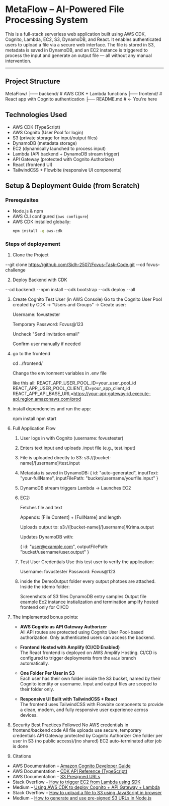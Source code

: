 # MetaFlow – AI-Powered File Processing System

This is a full-stack serverless web application built using AWS CDK, Cognito, Lambda, EC2, S3, DynamoDB, and React. It enables authenticated users to upload a file via a secure web interface. The file is stored in S3, metadata is saved in DynamoDB, and an EC2 instance is triggered to process the input and generate an output file — all without any manual intervention.

---

## Project Structure

MetaFlow/
├── backend/ # AWS CDK + Lambda functions
├── frontend/ # React app with Cognito authentication
├── README.md # ← You're here

## Technologies Used

- AWS CDK (TypeScript)
- AWS Cognito (User Pool for login)
- S3 (private storage for input/output files)
- DynamoDB (metadata storage)
- EC2 (dynamically launched to process input)
- Lambda (API backend + DynamoDB stream trigger)
- API Gateway (protected with Cognito Authorizer)
- React (frontend UI)
- TailwindCSS + Flowbite (responsive UI components)

## Setup & Deployment Guide (from Scratch)

### Prerequisites

- Node.js & npm
- AWS CLI configured (`aws configure`)
- AWS CDK installed globally:
  ```bash
  npm install -g aws-cdk
  ```

### Steps of deployement

1. Clone the Project

--git clone https://github.com/Sidh-2507/Fovus-Task-Code.git
--cd fovus-challenge

2. Deploy Backend with CDK

--cd backend/
--npm install
--cdk bootstrap
--cdk deploy --all

3. Create Cognito Test User (in AWS Console)
   Go to the Cognito User Pool created by CDK → "Users and Groups" → Create user:

   Username: fovustester

   Temporary Password: Fovus@123

   Uncheck "Send invitation email"

   Confirm user manually if needed

4. go to the frontend

   cd ../frontend/

   Change the environment variables in .env file

   like this all:
   REACT_APP_USER_POOL_ID=your_user_pool_id
   REACT_APP_USER_POOL_CLIENT_ID=your_app_client_id
   REACT_APP_API_BASE_URL=https://your-api-gateway-id.execute-api.region.amazonaws.com/prod

5. install dependencies and run the app:

   npm install
   npm start

6. Full Application Flow

   1. User logs in with Cognito (username: fovustester)

   2. Enters text input and uploads .input file (e.g., test.input)

   3. File is uploaded directly to S3:
      s3://[bucket-name]/[username]/test.input

   4. Metadata is saved in DynamoDB:
      {
      id: "auto-generated",
      inputText: "your-fullName",
      inputFilePath: "bucket/username/yourfile.input"
      }

   5. DynamoDB stream triggers Lambda → Launches EC2

   6. EC2:

      Fetches file and text

      Appends: [File Content] + [FullName] and length

      Uploads output to: s3://[bucket-name]/[username]/Krima.output

      Updates DynamoDB with:

      {
      id: "user@example.com",
      outputFilePath: "bucket/username/user.output"
      }

   7. Test User Credentials
      Use this test user to verify the application:

      Username: fovustester
      Password: Fovus@123

   8. inside the DemoOutput folder every output photoes are attached.
      Inside the /demo folder:

      Screenshots of
      S3 files
      DynamoDB entry samples
      Output file example
      Ec2 instance instialization and termination
      amplify hosted frontend only for CI/CD

7. The implemented bonus points:

   - **AWS Cognito as API Gateway Authorizer**  
     All API routes are protected using Cognito User Pool-based authorization. Only authenticated users can access the backend.

   - **Frontend Hosted with Amplify (CI/CD Enabled)**  
     The React frontend is deployed on AWS Amplify Hosting. CI/CD is configured to trigger deployments from the `main` branch automatically.

   - **One Folder Per User in S3**  
     Each user has their own folder inside the S3 bucket, named by their Cognito identity or username. Input and output files are scoped to their folder only.

   - **Responsive UI Built with TailwindCSS + React**  
     The frontend uses TailwindCSS with Flowbite components to provide a clean, modern, and fully responsive user experience across devices.


9. Security Best Practices Followed
   No AWS credentials in frontend/backend code
   All file uploads use secure, temporary credentials
   API Gateway protected by Cognito Authorizer
   One folder per user in S3 (no public access)/(no shared)
   EC2 auto-terminated after job is done

10. Citations

- AWS Documentation – [Amazon Cognito Developer Guide](https://docs.aws.amazon.com/cognito/latest/developerguide/cognito-user-identity-pools.html)
- AWS Documentation – [CDK API Reference (TypeScript)](https://docs.aws.amazon.com/cdk/api/v2/)
- AWS Documentation – [S3 Presigned URLs](https://docs.aws.amazon.com/AmazonS3/latest/userguide/ShareObjectPreSignedURL.html)
- Stack Overflow – [How to trigger EC2 from Lambda using SDK](https://stackoverflow.com/questions/59061867/aws-lambda-to-launch-ec2-instance)
- Medium – [Using AWS CDK to deploy Cognito + API Gateway + Lambda](https://medium.com/geekculture/aws-cdk-cognito-lambda-api-gateway-9292ee9b9855)
- Stack Overflow – [How to upload a file to S3 using JavaScript in browser](https://stackoverflow.com/questions/42956250/uploading-a-file-to-aws-s3-using-javascript)
- Medium – [How to generate and use pre-signed S3 URLs in Node.js](https://medium.com/@pauloddr/aws-s3-upload-files-securely-using-pre-signed-urls-5ffb7e1a83e)
